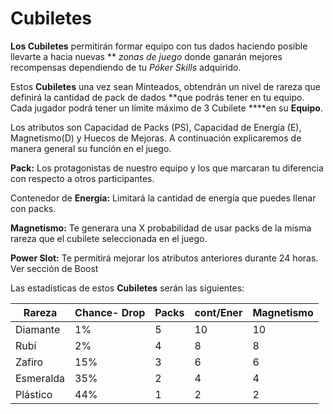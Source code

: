 
# Cubiletes


**Los Cubiletes** permitirán formar equipo con tus dados haciendo posible llevarte a hacia nuevas ** *zonas de juego* donde ganarán mejores recompensas dependiendo de tu  *Póker Skills* adquirido.

Estos **Cubiletes** una vez sean Minteados, obtendrán un nivel de rareza que definirá la cantidad de pack de dados **que podrás tener en tu equipo. Cada jugador podrá tener un límite máximo de 3 Cubilete ****en su **Equipo**.

Los atributos son Capacidad de Packs (PS), Capacidad de Energía (E), Magnetismo(D) y Huecos de Mejoras. A continuación explicaremos de manera general su función en el juego.

**Pack:** Los protagonistas de nuestro equipo y los que marcaran tu diferencia con respecto a otros participantes.

Contenedor de **Energía:** Limitará la cantidad de energía que puedes llenar con packs.

**Magnetismo:** Te generara una X probabilidad de usar packs de la misma rareza que el cubilete seleccionada en el juego.

**Power Slot:** Te permitirá mejorar los atributos anteriores durante 24 horas. Ver sección de Boost

Las estadísticas de estos **Cubiletes** serán las siguientes:

| Rareza | Chance- Drop | Packs | cont/Ener | Magnetismo |
| --- | --- | --- | --- | --- |
| Diamante | 1% | 5 | 10 | 10 |
| Rubí | 2% | 4 | 8 | 8 |
| Zafiro | 15% | 3 | 6 | 6 |
| Esmeralda | 35% | 2 | 4 | 4 |
| Plástico | 44% | 1 | 2 | 2 |